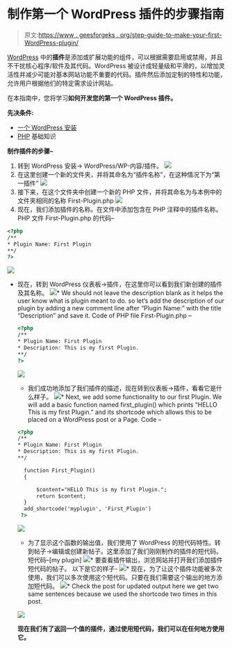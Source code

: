 # 制作第一个 WordPress 插件的步骤指南

> 原文:[https://www . geesforgeks . org/step-guide-to-make-your-first-WordPress-plugin/](https://www.geeksforgeeks.org/step-by-step-guide-to-make-your-first-wordpress-plugin/)

[WordPress](https://www.geeksforgeeks.org/introduction-wordpress/) 中的**插件**是添加或扩展功能的组件，可以根据需要启用或禁用，并且不干扰核心程序/软件及其代码。WordPress 被设计成轻量级和平滑的，以增加灵活性并减少可能对基本网站功能不重要的代码。插件然后添加定制的特性和功能，允许用户根据他们的特定需求设计网站。

在本指南中，您将学习**如何开发您的第一个 WordPress 插件。**

**先决条件:**

*   [一个 WordPress 安装](https://www.geeksforgeeks.org/how-to-make-a-website-using-wordpress-part-1/)
*   [PHP](https://www.geeksforgeeks.org/php/) 基础知识

**制作插件的步骤–**

1.  转到 WordPress 安装-> WordPress/WP-内容/插件。
    ![](img/4ad523f9ed949652e30c102fae15aaae.png)
2.  在这里创建一个新的文件夹，并将其命名为“插件名称”，在这种情况下为“第一插件”
    ![](img/851642cb9686ca61947fdd0d9337b93e.png)
3.  接下来，在这个文件夹中创建一个新的 PHP 文件，并将其命名为与本例中的文件夹相同的名称 First-Plugin.php
    ![](img/6165c3e6af3f203394a9e8ee269656ba.png)
4.  现在，我们添加插件的名称。在文件中添加包含在 PHP 注释中的插件名称。
    PHP 文件 First-Plugin.php 的代码–

```html
<?php
/**
* Plugin Name: First Plugin
**/
?>
```

![](img/458dbb237862ede7a12235e8053c0676.png)

*   现在，转到 WordPress 仪表板->插件，在这里你可以看到我们新创建的插件及其名称。
    ![](img/5f20efc7b35e1135095e47a0a2c49407.png)*   We should not leave the description blank as it helps the user know what is plugin meant to do. so let’s add the description of our plugin by adding a new comment line after “Plugin Name:” with the title “Description” and save it. Code of PHP file First-Plugin.php –

    ```html
    <?php
    /**
    * Plugin Name: First Plugin
    * Description: This is my first Plugin.
    **/
    ?>
    ```

    ![](img/db40657f7c224dad49f1ada89a5e84f6.png)

    *   我们成功地添加了我们插件的描述，现在转到仪表板->插件，看看它是什么样子。
    ![](img/0d5c3f8fe4accb862e4fbc0dd0d16eec.png)*   Next, we add some functionality to our first Plugin. We will add a basic function named first_plugin() which prints “HELLO This is my first Plugin.” and its shortcode which allows this to be placed on a WordPress post or a Page.
    Code –

    ```html
    <?php
    /**
    * Plugin Name: First Plugin
    * Description: This is my first Plugin.
    **/

      function First_Plugin()
      {

          $content="HELLO This is my first Plugin.";
          return $content;
      }
      add_shortcode('myplugin', 'First_Plugin')
     ?>
    ```

    ![](img/78d109c2fceb0a13cb1a5a83a782335b.png)

    *   为了显示这个函数的输出值，我们使用了 WordPress 的短代码特性。转到帖子->编辑或创建新帖子。这里添加了我们刚刚制作的插件的短代码。
    短代码–[my plugin]
    ![](img/4c947bd42850b3b220a8ad38f465d3aa.png)*   要查看插件输出，浏览网站并打开我们添加插件短代码的帖子。
    以下是它的样子-
    ![](img/2198f3a904ada33b89965ce7877bbdd1.png)*   现在，为了让这个插件功能被多次使用，我们可以多次使用这个短代码。只要在我们需要这个输出的地方添加短代码。
    ![](img/3d3b2530634f24139f40445915dac885.png)*   Check the post for updated output here we get two same sentences because we used the shortcode two times in this post.

    ![](img/7e4ce1229d0ba1d7559d5b326bdab98a.png)

    **现在我们有了返回一个值的插件，通过使用短代码，我们可以在任何地方使用它。**